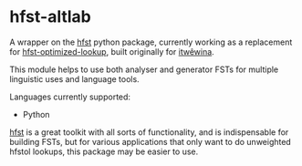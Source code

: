 hfst-altlab
===========

A wrapper on the [hfst][] python package, currently working as a replacement for [hfst-optimized-lookup][], built originally for [itwêwina][].

This module helps to use both analyser and generator FSTs for multiple linguistic uses and language tools.

[itwêwina]: https://itwewina.altlab.app
[hfst-optimized-lookup]: https://github.com/UAlbertaALTLab/hfst-optimized-lookup
[hfst]: https://pypi.org/project/hfst/

Languages currently supported:
  - Python

[hfst] is a great toolkit with all sorts of functionality, and is
indispensable for building FSTs, but for various applications that only
want to do unweighted hfstol lookups, this package may be easier to use.

[hfst]: https://github.com/hfst/hfst

[morphodict]: https://github.com/UAlbertaALTLab/morphodict

